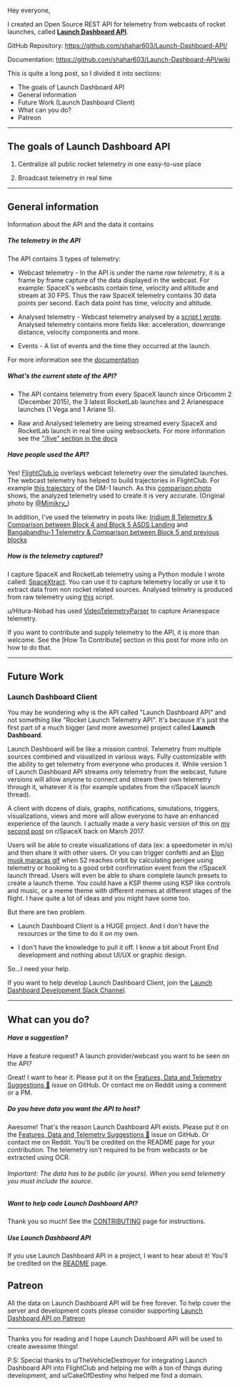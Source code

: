 Hey everyone,

I created an Open Source REST API for telemetry from webcasts of rocket launches, called **[Launch Dashboard API](https://api.launchdashboard.space)**.

GitHub Repository: https://github.com/shahar603/Launch-Dashboard-API/

Documentation: https://github.com/shahar603/Launch-Dashboard-API/wiki

This is quite a long post, so I divided it into sections:

* The goals of Launch Dashboard API
* General information
* Future Work (Launch Dashboard Client)
* What can you do?
* Patreon

---------

## The goals of Launch Dashboard API

1) Centralize all public rocket telemetry in one easy-to-use place
 
2) Broadcast telemetry in real time

---

## General information

Information about the API and the data it contains

##### The telemetry in the API

The API contains 3 types of telemetry:

* Webcast telemetry - In the API is under the name *raw telemetry*, it is a frame by frame capture of the data displayed in the webcast. For example: SpaceX's webcasts contain time, velocity and altitude and stream at 30 FPS. Thus the raw SpaceX telemetry contains 30 data points per second. Each data point has time, velocity and altitude.

* Analysed telemetry - Webcast telemetry analysed by a [script I wrote](https://github.com/shahar603/SpaceXtract/blob/master/src/Analysis/analyse_raw_telemetry.py). Analysed telemetry contains more fields like: acceleration, downrange distance, velocity components and more. 

* Events - A list of events and the time they occurred at the launch.

For more information see the [documentation](https://github.com/shahar603/Launch-Dashboard-API/wiki)

##### What's the current state of the API?

* The API contains telemetry from every SpaceX launch since Orbcomm 2 (December 2015), the 3 latest RocketLab launches and 2 Arianespace launches (1 Vega and 1 Ariane 5).

* Raw and Analysed telemetry are being streamed every SpaceX and RocketLab launch in real time using websockets. For more information see the ["/live" section in the docs](https://github.com/shahar603/Launch-Dashboard-API/wiki/Live-(Websockets))

##### Have people used the API?

Yes! [FlightClub.io](https://www2.flightclub.io/) overlays webcast telemetry over the simulated launches. The webcast telemetry has helped to build trajectories in FlightClub. For example [this trajectory](https://www2.flightclub.io/result/2d?code=DEM1) of the DM-1 launch. As this [comparison photo](https://imgur.com/a/pbt4YWM) shows, the analyzed telemetry used to create it is very accurate. (Original photo by [@Mimikry_](https://twitter.com/Mimikry_))

In addition, I've used the telemetry in posts like: [Iridium 8 Telemetry & Comparison between Block 4 and Block 5 ASDS Landing](https://www.reddit.com/r/spacex/comments/af7bco/iridium_8_telemetry_comparison_between_block_4/) and [Bangabandhu-1 Telemetry & Comparison between Block 5 and previous blocks](https://www.reddit.com/r/spacex/comments/8iwrml/bangabandhu1_telemetry_comparison_between_block_5/)

##### How is the telemetry captured?

I capture SpaceX and RocketLab telemetry using a Python module I wrote called: [SpaceXtract](https://github.com/shahar603/SpaceXtract). You can use it to capture telemetry locally or use it to extract data from non rocket related sources. Analysed telmetry is produced from raw telemetry using [this](https://github.com/shahar603/SpaceXtract/blob/master/src/Analysis/analyse_raw_telemetry.py) script.

u/Hitura-Nobad has used [VideoTelemetryParser](https://github.com/Togusa09/VideoTelemetryParser) to capture Arianespace telemetry.

If you want to contribute and supply telemetry to the API, it is more than welcome. See the [How To Contribute] section in this post for more info on how to do that.

------

## Future Work
### Launch Dashboard Client

You may be wondering why is the API called "Launch Dashboard API" and not something like "Rocket Launch Telemetry API". It's because it's just the first part of a much bigger (and more awesome) project called **Launch Dashboard**.

Launch Dashboard will be like a mission control. Telemetry from multiple sources combined and visualized in various ways. Fully customizable with the ability to get telemetry from everyone who produces it. While version 1 of Launch Dashboard API streams only telemetry from the webcast, future versions will allow anyone to connect and stream their own telemetry through it, whatever it is (for example updates from the r/SpaceX launch thread).

A client with dozens of dials, graphs, notifications, simulations, triggers, visualizations, views and more will allow everyone to have an enhanced experience of the launch. I actually made a *very* basic version of this on [my second post](https://www.reddit.com/r/spacex/comments/62lg8c/enhanced_telemetry_for_spacex_webcasts_and/) on r/SpaceX back on March 2017.

Users will be able to create visualizations of data (ex: a speedometer in m/s) and then share it with other users. Or you can trigger confetti and an [Elon musk maracas gif](https://imgur.com/4UUrUW4) when S2 reaches orbit by calculating perigee using telemetry or hooking to a good orbit confirmation event from the r/SpaceX launch thread. Users will even be able to share complete launch presets to create a launch theme. You could have a KSP theme using KSP like controls and music, or a meme theme with different memes at different stages of the flight. I have quite a lot of ideas and you might have some too.


But there are two problem. 

* Launch Dashboard Client is a HUGE project. And I don't have the resources or the time to do it on my own.

* I don't have the knowledge to pull it off. I know a bit about Front End development and nothing about UI/UX or graphic design.

So...I need your help.

If you want to help develop Launch Dashboard Client, join the [Launch Dashboard Development Slack Channel]().


----


## What can you do?

##### Have a suggestion?

Have a feature request? A launch provider/webcast you want to be seen on the API?

Great! I want to hear it. Please put it on the [Features, Data and Telemetry Suggestions 🚀](https://github.com/shahar603/Launch-Dashboard-API/issues/17) issue on GitHub. Or contact me on Reddit using a comment or a PM.

##### Do you have data you want the API to host?

Awesome! That's the reason Launch Dashboard API exists. Please put it on the [Features, Data and Telemetry Suggestions 🚀](https://github.com/shahar603/Launch-Dashboard-API/issues/17) issue on GitHub. Or contact me on Reddit. You'll be credited on the README page for your contribution. The telemetry isn't required to be from webcasts or be extracted using OCR.  
###### Important: The data has to be public (or yours). When you send telemetry you *must* include the source.

##### Want to help code Launch Dashboard API?

Thank you so much! See the [CONTRIBUTING](https://github.com/shahar603/Launch-Dashboard-API/blob/master/CONTRIBUTING.md) page for instructions.

##### Use Launch Dashbaord API

If you use Launch Dashboard API in a project, I want to hear about it! You'll be credited on the [README](https://github.com/shahar603/Launch-Dashboard-API/blob/master/README.md) page.


## Patreon

All the data on Launch Dashboard API will be free forever. To help cover the server and development costs please consider supporting [Launch Dashboard API on Patreon]()

-------

Thanks you for reading and I hope Launch Dashboard API will be used to create awesome things!



P.S: Special thanks to u/TheVehicleDestroyer for integrating Launch Dashboard API into FlightClub and helping me with a ton of things during development, and u/CakeOfDestiny who helped me find a domain.

